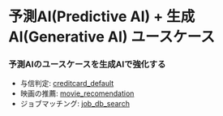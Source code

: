 # 予測AI(Predictive AI) + 生成AI(Generative AI) ユースケース

### 予測AIのユースケースを生成AIで強化する

- 与信判定: [creditcard_default](./creditcard_default)
- 映画の推薦: [movie_recomendation](./movie_recomendation)
- ジョブマッチング: [job_db_search](./job_db_search)
